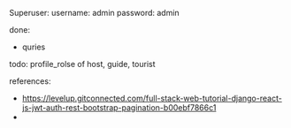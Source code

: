 Superuser:
    username: admin
    password: admin

done:
 - quries

todo:
  profile_rolse of host, guide, tourist


references:
 - https://levelup.gitconnected.com/full-stack-web-tutorial-django-react-js-jwt-auth-rest-bootstrap-pagination-b00ebf7866c1
 - 
